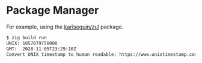 # Package Manager

For example, using the [karlseguin/zul](https://github.com/karlseguin/zul) package.

```bash
$ zig build run
UNIX: 1857079750000
GMT:  2028-11-05T23:29:10Z
Convert UNIX timestamp to human readable: https://www.unixtimestamp.com
```

